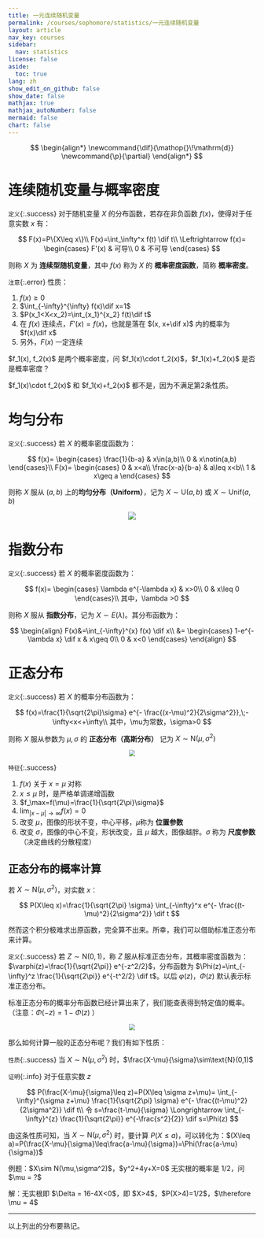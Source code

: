 ```yaml
---
title: 一元连续随机变量
permalink: /courses/sophomore/statistics/一元连续随机变量
layout: article
nav_key: courses
sidebar:
  nav: statistics
license: false
aside:
  toc: true
lang: zh
show_edit_on_github: false
show_date: false
mathjax: true
mathjax_autoNumber: false
mermaid: false
chart: false
---
```

<!--more-->
$$
\begin{align*}
\newcommand{\dif}{\mathop{}\!\mathrm{d}}
\newcommand{\p}{\partial}
\end{align*}
$$

# 连续随机变量与概率密度

`定义`{:.success} 对于随机变量 $X$ 的分布函数，若存在非负函数 $f(x)$，使得对于任意实数 $x$ 有：

$$
F(x)=P\{X\leq x\}\\
F(x)=\int_\infty^x f(t) \dif t\\
\Leftrightarrow f(x)=
\begin{cases}
F'(x) & 可导\\
0 & 不可导
\end{cases}
$$

则称 $X$ 为 **连续型随机变量**，其中 $f(x)$ 称为 $X$ 的 **概率密度函数**，简称 **概率密度**。

`注意`{:.error} 性质：

1. $f(x)\geq 0$
2. $\int_{-\infty}^{\infty} f(x)\dif x=1$
3. $P(x_1<X<x_2)=\int_{x_1}^{x_2} f(t)\dif t$
4. 在 $f(x)$ 连续点，$F'(x)=f(x)$，也就是落在 $(x, x+\dif x)$ 内的概率为 $f(x)\dif x$
5. 另外，$F(x)$ 一定连续

<p class="success">
$f_1(x), f_2(x)$ 是两个概率密度，问 $f_1(x)\cdot f_2(x)$，$f_1(x)+f_2(x)$ 是否是概率密度？
</p>
<p class="info">
$f_1(x)\cdot f_2(x)$ 和 $f_1(x)+f_2(x)$ 都不是，因为不满足第2条性质。
</p>

# 均匀分布

`定义`{:.success} 若 $X$ 的概率密度函数为：

$$
f(x)=
\begin{cases}
\frac{1}{b-a} & x\in(a,b)\\
0 & x\notin(a,b)
\end{cases}\\
F(x)=
\begin{cases}
0 & x<a\\
\frac{x-a}{b-a} & a\leq x<b\\
1 & x\geq a
\end{cases}
$$

则称 $X$ 服从 $(a,b)$ 上的**均匀分布（Uniform）**，记为 $X\sim \text{U}(a,b)$ 或 $X\sim \text{Unif}(a,b)$

<center><img src="http://i6.qhimg.com/dr/270_500_/t01c7c5f5e30ab067bb.jpg"></center>

# 指数分布

`定义`{:.success} 若 $X$ 的概率密度函数为：

$$
f(x)=
\begin{cases}
\lambda e^{-\lambda x} & x>0\\
0 & x\leq 0
\end{cases}\\
其中，\lambda >0
$$

则称 $X$ 服从 **指数分布**，记为 $X \sim E(\lambda)$。其分布函数为：

$$
\begin{align}
F(x)&=\int_{-\infty}^{x} f(x) \dif x\\
&=
\begin{cases}
1-e^{-\lambda x} \dif x & x\geq 0\\
0 & x<0
\end{cases}
\end{align}
$$

# 正态分布

`定义`{:.success} 若 $X$ 的概率分布函数为：

$$
f(x)=\frac{1}{\sqrt{2\pi}\sigma} e^{- \frac{(x-\mu)^2}{2\sigma^2}},\;-\infty<x<+\infty\\
其中，\mu为常数，\sigma>0
$$

则称 $X$ 服从参数为 $\mu,\sigma$ 的 **正态分布（高斯分布）** 记为 $X\sim\text{N}(\mu, \sigma^2)$

<center><img src="https://www.statisticshowto.datasciencecentral.com/wp-content/uploads/2014/12/gaussian-distribution-family.png" style="zoom:80%"></center>

`特征`{:.success}

1. $f(x)$ 关于 $x=\mu$ 对称
2. $x\leq\mu$ 时，是严格单调递增函数
3. $f_\max=f(\mu)=\frac{1}{\sqrt{2\pi}\sigma}$
4. $\lim_{\vert x-\mu \vert\rightarrow\infty} f(x)=0$
5. 改变 $\mu$，图像的形状不变，中心平移，$\mu$称为 **位置参数**
6. 改变 $\sigma$，图像的中心不变，形状改变，且 $\mu$ 越大，图像越胖。$\sigma$ 称为 **尺度参数**（决定曲线的分散程度）

## 正态分布的概率计算

若 $X\sim\text{N}(\mu, \sigma^2)$，对实数 $x$：

$$
P(X\leq x)=\frac{1}{\sqrt{2\pi} \sigma} \int_{-\infty}^x e^{- \frac{(t-\mu)^2}{2\sigma^2}} \dif t
$$

然而这个积分极难求出原函数，完全算不出来。所幸，我们可以借助标准正态分布来计算。

`定义`{:.success} 若 $Z\sim\text{N}(0,1)$，称 $Z$ 服从标准正态分布，其概率密度函数为：$\varphi(z)=\frac{1}{\sqrt{2\pi}} e^{-z^2/2}$，分布函数为 $\Phi(z)=\int_{-\infty}^z \frac{1}{\sqrt{2\pi}} e^{-t^2/2} \dif t$。以后 $\varphi(z)$，$\Phi(z)$ 默认表示标准正态分布。

标准正态分布的概率分布函数已经计算出来了，我们能查表得到特定值的概率。（注意：$\Phi(-z)=1-\Phi(z)$ ）

<center><img src="https://i.loli.net/2020/03/25/fHG1UDBjK97CREV.jpg" style="zoom:80%"></center>

那么如何计算一般的正态分布呢？我们有如下性质：

`性质`{:.success} 当 $X\sim\text{N}(\mu,\sigma^2)$ 时，$\frac{X-\mu}{\sigma}\sim\text{N}(0,1)$

`证明`{:.info} 对于任意实数 $z$

$$
P(\frac{X-\mu}{\sigma}\leq z)=P(X\leq \sigma z+\mu)= \int_{-\infty}^{\sigma z+\mu} \frac{1}{\sqrt{2\pi} \sigma} e^{- \frac{(t-\mu)^2}{2\sigma^2}} \dif t\\
令 s=\frac{t-\mu}{\sigma} \Longrightarrow \int_{-\infty}^{z} \frac{1}{\sqrt{2\pi}} e^{-\frac{s^2}{2}} \dif s=\Phi(z)
$$

由这条性质可知，当 $X\sim\text{N}(\mu,\sigma^2)$ 时，要计算 $P(X\leq a)$，可以转化为：$(X\leq a)=P(\frac{X-\mu}{\sigma}\leq\frac{a-\mu}{\sigma})=\Phi(\frac{a-\mu}{\sigma})$

<p class="success">
例题：$X\sim N(\mu,\sigma^2)$，$y^2+4y+X=0$ 无实根的概率是 1/2，问 $\mu = ?$
</p>

<p class="info">
解：无实根即 $\Delta = 16-4X<0$，即 $X>4$，$P(X>4)=1/2$，$\therefore \mu = 4$
</p>

---

以上列出的分布要熟记。